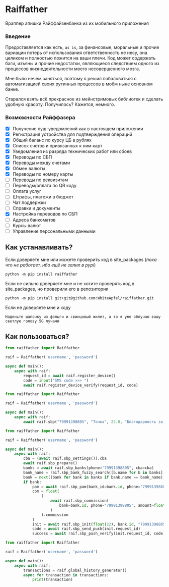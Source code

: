# Raiffather
Враппер апишки Райффайзенбанка из их мобильного приложения

### Введение

Предоставляется как есть, ``as is``, за финансовые, моральные и прочие вариации потерь 
от использования ответственность не несу, она целиком и полностью ложится на ваши плечи. 
Код может содержать баги, изъяны и прочие недостатки, являющиеся следствием
одного из процессов жизнедеятельности моего несовершенного мозга. 

Мне было нечем заняться, поэтому я решил побаловаться с автоматизацией своих 
рутинных процессов в моём ныне основном банке. 

Старался взять всё прекрасное из мейнстримовых библиотек и сделать удобную красоту.
Получилось? Кажется, немного.

### Возможности Райффазера

- [x] Получение пуш-уведомлений как в настоящем приложении
- [x] Регистрация устройства для подтверждения операций
- [x] Общий баланс по курсу ЦБ в рублях
- [x] Список счетов и привязанных к ним карт
- [x] Уведомления из разряда технических работ или сбоев
- [x] Переводы по СБП
- [x] Переводы между счетами
- [x] Обмен валюты
- [x] Переводы по номеру карты
- [ ] Переводы по реквизитам
- [ ] Переводы/оплата по QR коду
- [ ] Оплата услуг
- [ ] Штрафы, платежи в бюджет
- [ ] Чат поддержки
- [ ] Справки и документы
- [x] Настройка переводов по СБП
- [ ] Адреса банкоматов
- [ ] Курсы валют
- [ ] Управление персональными данными

## Как устанавливать?

Если доверяете мне или можете проверить код в site_packages 
(*пока что не работает, ибо ещё не залил в pypi*)

```shell
python -m pip install raiffather
```

Если не сильно доверяете мне и не хотите проверять код в site_packages, 
но проверили его в репозитории

```shell
python -m pip install git+git@github.com:WhiteApfel/raiffather.git
```

Если не доверяете мне и коду

```
Наденьте шапочку из фольги и свинцовый жилет, а то я уже облучаю вашу светлую голову 5G лучами
```

## Как пользоваться?

```python
from raiffather import Raiffather

raif = Raiffather('username', 'password')

async def main():
    async with raif:
        request_id = await raif.register_device()
        code = input("SMS code >>> ")
        await raif.register_device_verify(request_id, code)
```

```python
from raiffather import Raiffather

raif = Raiffather('username', 'password')

async def main():
    async with raif:
        await raif.sbp("79991398805", "Точка", 22.8, "Благодарность за библиотеку")
```

```python
from raiffather import Raiffather

raif = Raiffather('username', 'password')

async def main():
    async with raif:
        cba = (await raif.sbp_settings()).cba
        await raif.sbp_prepare()
        banks = await raif.sbp_banks(phone="79991398805", cba=cba)
        bank_name = raif.sbp_bank_fuzzy_search([b.name for b in banks], "Точка")
        bank = next((bank for bank in banks if bank.name == bank_name), None)
        if bank:
            pam = await raif.sbp_pam(bank_id=bank.id, phone="79991398805", cba=cba)
            com = float(
                (
                    await raif.sbp_commission(
                        bank=bank.id, phone="79991398805", amount=float(22), cba=cba
                    )
                ).commission
            )
            init = await raif.sbp_init(float(22), bank.id, "79991398805", "Благодарность за либу", cba)
            code = await raif.sbp_send_push(init.request_id)
            success = await raif.sbp_push_verify(init.request_id, code)
```

```python
from raiffather import Raiffather

raif = Raiffather('username', 'password')

async def main():
    async with raif:
        transactions = raif.global_history_generator()
        async for transaction in transactions:
            print(transaction)
```
